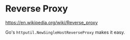 # Reverse Proxy

https://en.wikipedia.org/wiki/Reverse_proxy

Go's `httputil.NewSingleHostReverseProxy` makes it easy.
